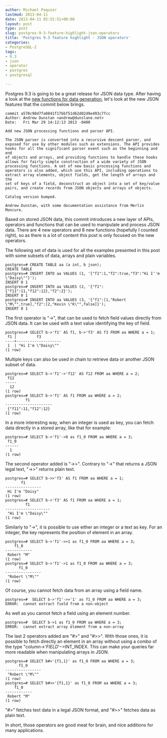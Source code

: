 ```yaml
---
author: Michael Paquier
lastmod: 2013-04-11
date: 2013-04-11 05:52:51+00:00
layout: post
type: post
slug: postgres-9-3-feature-highlight-json-operators
title: 'Postgres 9.3 feature highlight - JSON operators'
categories:
- PostgreSQL-2
tags:
- 9.3
- json
- operator
- postgres
- postgresql

---
```


Postgres 9.3 is going to be a great release for JSON data type. After having a look at the [new functions for data generation](/postgresql-2/postgres-9-3-feature-highlight-json-data-generation/), let's look at the new JSON features that the commit below brings.

    commit a570c98d7fa0841f17bbf51d62d02d9e493c7fcc
    Author: Andrew Dunstan <andrew@dunslane.net>
    Date:   Fri Mar 29 14:12:13 2013 -0400
    
    Add new JSON processing functions and parser API.
    
    The JSON parser is converted into a recursive descent parser, and
    exposed for use by other modules such as extensions. The API provides
    hooks for all the significant parser event such as the beginning and end
    of objects and arrays, and providing functions to handle these hooks
    allows for fairly simple construction of a wide variety of JSON
    processing functions. A set of new basic processing functions and
    operators is also added, which use this API, including operations to
    extract array elements, object fields, get the length of arrays and the
    set of keys of a field, deconstruct an object into a set of key/value
    pairs, and create records from JSON objects and arrays of objects.
    
    Catalog version bumped.
    
    Andrew Dunstan, with some documentation assistance from Merlin Moncure.

Based on stored JSON data, this commit introduces a new layer of APIs, operators and functions that can be used to manipulate and process JSON data. There are 4 new operators and 8 new functions (hopefully I counted right), so as there is a lot of content this post is only focused on the new operators.

The following set of data is used for all the examples presented in this post with some subsets of data, arrays and plain variables.

    postgres=# CREATE TABLE aa (a int, b json);
    CREATE TABLE
    postgres=# INSERT INTO aa VALUES (1, '{"f1":1,"f2":true,"f3":"Hi I''m \"Daisy\""}');
    INSERT 0 1
    postgres=# INSERT INTO aa VALUES (2, '{"f1":{"f11":11,"f12":12},"f2":2}');
    INSERT 0 1
    postgres=# INSERT INTO aa VALUES (3, '{"f1":[1,"Robert \"M\"",true],"f2":[2,"Kevin \"K\"",false]}');
    INSERT 0 1

The first operator is "->", that can be used to fetch field values directly from JSON data. It can be used with a text value identifying the key of field.

    postgres=# SELECT b->'f1' AS f1, b->'f3' AS f3 FROM aa WHERE a = 1;
     f1 |         f3         
    ----+--------------------
     1  | "Hi I'm \"Daisy\""
    (1 row)

Multiple keys can also be used in chain to retrieve data or another JSON subset of data.

    postgres=# SELECT b->'f1'->'f12' AS f12 FROM aa WHERE a = 2;
     f12 
    -----
      12
    (1 row)
    postgres=# SELECT b->'f1' AS f1 FROM aa WHERE a = 2;
             f1          
    ---------------------
     {"f11":11,"f12":12}
    (1 row)

In a more interesting way, when an integer is used as key, you can fetch data directly in a stored array, like that for example:

    postgres=# SELECT b->'f1'->0 as f1_0 FROM aa WHERE a = 3;
     f1_0 
    ------
      1
    (1 row)

The second operator added is "->>". Contrary to "->" that returns a JSON legal text, "->>" returns plain text.

    postgres=# SELECT b->>'f3' AS f1 FROM aa WHERE a = 1;
           f1       
    ----------------
     Hi I'm "Daisy"
    (1 row)
    postgres=# SELECT b->'f3' AS f1 FROM aa WHERE a = 1;
             f1         
    --------------------
     "Hi I'm \"Daisy\""
    (1 row)

Similarly to "->", it is possible to use either an integer or a text as key. For an integer, the key represents the position of element in an array.

    postgres=# SELECT b->'f1'->>1 as f1_0 FROM aa WHERE a = 3;
        f1_0    
    ------------
     Robert "M"
    (1 row)
    postgres=# SELECT b->'f1'->1 as f1_0 FROM aa WHERE a = 3;
          f1_0      
    ----------------
     "Robert \"M\""
    (1 row)

Of course, you cannot fetch data from an array using a field name.

    postgres=#  SELECT b->'f1'->>'1' as f1_0 FROM aa WHERE a = 3;
    ERROR:  cannot extract field from a non-object

As well as you cannot fetch a field using an element number.

    postgres=#  SELECT b->1 as f1_0 FROM aa WHERE a = 3;
    ERROR:  cannot extract array element from a non-array

The last 2 operators added are "#>" and "#>>". With those ones, it is possible to fetch directly an element in an array without using a combo of the type "column->'$FIELD'->$INT\_INDEX. This can make your queries far more readable when manipulating arrays in JSON.

    postgres=# SELECT b#>'{f1,1}' as f1_0 FROM aa WHERE a = 3;
          f1_0      
    ----------------
     "Robert \"M\""
    (1 row)
    postgres=# SELECT b#>>'{f1,1}' as f1_0 FROM aa WHERE a = 3;
        f1_0    
    ------------
     Robert "M"
    (1 row)

"#>" fetches text data in a legal JSON format, and "#>>" fetches data as plain text.

In short, those operators are good meat for brain, and nice additions for many applications.
